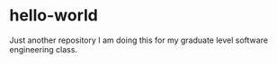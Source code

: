 # hello-world
Just another repository
I am doing this for my graduate level software engineering class.
